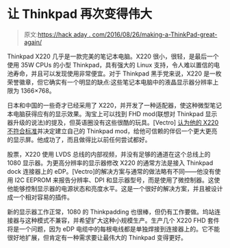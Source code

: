 # 让 Thinkpad 再次变得伟大

> 原文:[https://hack aday . com/2016/08/26/making-a-ThinkPad-great-again/](https://hackaday.com/2016/08/26/making-a-thinkpad-great-again/)

Thinkpad X220 几乎是一款完美的笔记本电脑。X220 很小，很轻，是最后一个使用 35W CPUs 的小型 Thinkpad，具有强大的 Linux 支持，令人难以置信的电池寿命，并且可以发现使用非常便宜。对于 Thinkpad 黑手党来说，X220 是一枚荣誉徽章，但它确实有一个明显的缺点:这些笔记本电脑中的液晶显示器分辨率上限为 1366×768。

日本和中国的一些奇才已经采用了 X220，并开发了一种适配器，使这种微型笔记本电脑获得应有的显示效果。淘宝上可以找到 FHD mod(联想对 Thinkpad 显示器升级的说法)的提及，但英语圈没有这些很酷的玩具。[Vectro] [认为他的 X220 不符合标准](http://tech.vectro.ca/prototype-x220-fhd-mod/)并决定建立自己的 Thinkpad mod，给他可信赖的伴侣一个更大更亮的显示屏。他成功了，而且做得比以前任何尝试都好。

股票，X220 使用 LVDS 总线的内部视频，并没有足够的通道在这个总线上的 1080 显示器。为更高分辨率的显示器修改 X220 的通常方法是接入 Thinkpad dock 连接器上的 eDP。[Vectro]的解决方案与通常的做法略有不同——他没有使用 I2C EEPROM 来报告分辨率、DPI 和显示器型号，而是使用了微控制器。这使他能够控制显示器的电源状态和亮度水平。这是一个很好的解决方案，并且被设计成一个相对容易的插件。

新的显示器工作正常，1080 的 Thinkpadding 也很棒，但仍有工作要做。坞站连接器与这种模式不兼容，并希望扩大这种小规模生产。生产几个 X220 FHD 套件将是一个问题，因为 eDP 电缆中的每根电线都是单独焊接到连接器上的。它不能很好地扩展，但肯定有一种需求要让最伟大的 Thinkpad 变得更好。
